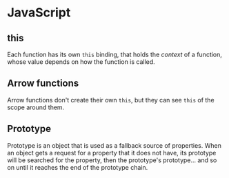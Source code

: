 # JavaScript

## this

Each function has its own `this` binding, that holds the _context_ of a function, whose value depends on how the function is called.

## Arrow functions

Arrow functions don't create their own `this`, but they can see `this` of the scope around them.

## Prototype

Prototype is an object that is used as a fallback source of properties. When an object gets a request for a property that it does not have, its prototype will be searched for the property, then the prototype's prototype... and so on until it reaches the end of the prototype chain.
